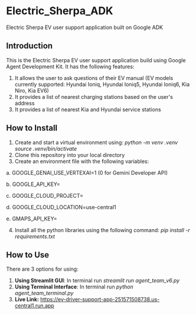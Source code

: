 # Electric_Sherpa_ADK
Electric Sherpa EV user support application built on Google ADK

## Introduction
This is the Electric Sherpa EV user support application build using Google Agent Development Kit.
It has the following features:
1. It allows the user to ask questions of their EV manual (EV models currently supported: Hyundai Ioniq, Hyundai Ioniq5, Hyundai Ioniq6, Kia Niro, Kia EV6)
2. It provides a list of nearest charging stations based on the user's address
3. It provides a list of nearest Kia and Hyundai service stations

## How to Install

1. Create and start a virtual environment using:
_python -m venv .venv_
_source .venv/bin/activate_
2. Clone this repository into your local directory
3. Create an environment file with the following variables:

  a.  GOOGLE_GENAI_USE_VERTEXAI=1 (0 for Gemini Developer API)

  b.  GOOGLE_API_KEY=<your Gemini API Key>

  c.  GOOGLE_CLOUD_PROJECT=<your cloud project ID>

  d.  GOOGLE_CLOUD_LOCATION=use-central1

  e.  GMAPS_API_KEY=<your Google Maps API key>

4. Install all the python libraries using the following command:
  _pip install -r requirements.txt_

## How to Use

There are 3 options for using:
1. **Using Streamlit GUI**: In terminal run
    _streamlit run agent_team_v6.py_
2. **Using Terminal Interface**: In terminal run
    _python agent_team_terminal.py_
3. **Live Link:**
    https://ev-driver-support-app-251571508738.us-central1.run.app
   
